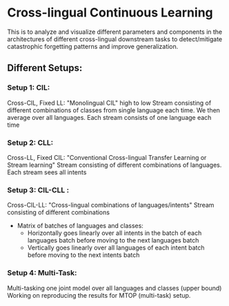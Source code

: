 # Cross-lingual Continuous Learning
This is to analyze and visualize different parameters and components in the architectures of different cross-lingual downstream tasks to detect/mitigate catastrophic forgetting patterns and improve generalization.

## Different Setups:
### Setup 1: CIL: 
Cross-CIL, Fixed LL: "Monolingual CIL" high to low 
Stream consisting of different combinations of classes from single language each time.
We then average over all languages.
Each stream consists of one language each time 

### Setup 2: CLL: 
Cross-LL, Fixed CIL: "Conventional Cross-lingual Transfer Learning or Stream learning"
Stream consisting of different combinations of languages.
Each stream sees all intents
### Setup 3: CIL-CLL : 
Cross-CIL-LL: "Cross-lingual combinations of languages/intents"
Stream consisting of different combinations
- Matrix of batches of languages and classes:
    - Horizontally goes linearly over all intents in the batch of each languages batch before moving to the next languages batch
    - Vertically goes linearly over all languages of each intent batch before moving to the next intents batch

### Setup 4: Multi-Task:
Multi-tasking one joint model over all languages and classes (upper bound)
Working on reproducing the results for MTOP (multi-task) setup.

